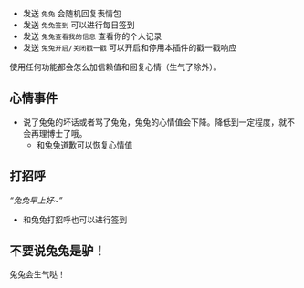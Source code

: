 - 发送 `兔兔` 会随机回复表情包
- 发送 `兔兔签到` 可以进行每日签到
- 发送 `兔兔查看我的信息` 查看你的个人记录
- 发送 `兔兔开启/关闭戳一戳` 可以开启和停用本插件的戳一戳响应

使用任何功能都会怎么加信赖值和回复心情（生气了除外）。

## 心情事件

- 说了兔兔的坏话或者骂了兔兔，兔兔的心情值会下降。降低到一定程度，就不会再理博士了哦。
    - 和兔兔道歉可以恢复心情值

## 打招呼

_“兔兔早上好~”_

- 和兔兔打招呼也可以进行签到

## 不要说兔兔是驴！

兔兔会生气哒！
